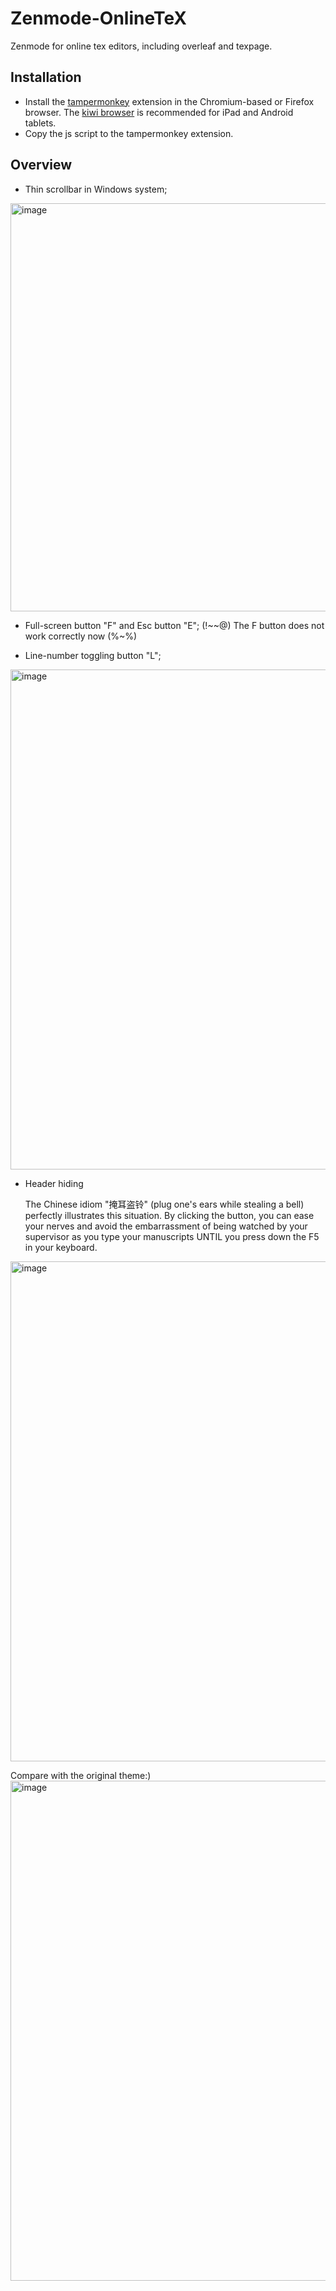# Zenmode-OnlineTeX
Zenmode for online tex editors, including overleaf and texpage.

## Installation
- Install the [tampermonkey](https://tampermonkey.net) extension in the Chromium-based or Firefox browser. The [kiwi browser](https://kiwibrowser.com/) is recommended for iPad and Android tablets.
- Copy the js script to the tampermonkey extension.

## Overview
- Thin scrollbar in Windows system;
<img width="653" alt="image" src="https://user-images.githubusercontent.com/48825214/233638663-8735c5ce-22d1-49ca-aba8-28f2ca0e38f0.png">

- Full-screen button "F" and Esc button "E"; (!~~@) The F button does not work correctly now (%~%)

- Line-number toggling button "L";
<img width="800" alt="image" src="https://user-images.githubusercontent.com/48825214/233638100-c93b8288-7c87-4b16-8f92-c27762eeb98b.png">

- Header hiding
  
  The Chinese idiom "掩耳盗铃" (plug one's ears while stealing a bell) perfectly illustrates this situation. By clicking the button, you can ease your nerves and avoid the embarrassment of being watched by your supervisor as you type your manuscripts UNTIL you press down the F5 in your keyboard.
  
<img width="800" alt="image" src="https://user-images.githubusercontent.com/48825214/233638974-bd031672-7640-4966-b857-0911a0344df3.png">

Compare with the original theme:)
<img width="800" alt="image" src="https://user-images.githubusercontent.com/48825214/233640047-89fd90bd-d493-4f2f-b655-66fbf1b59877.png">

